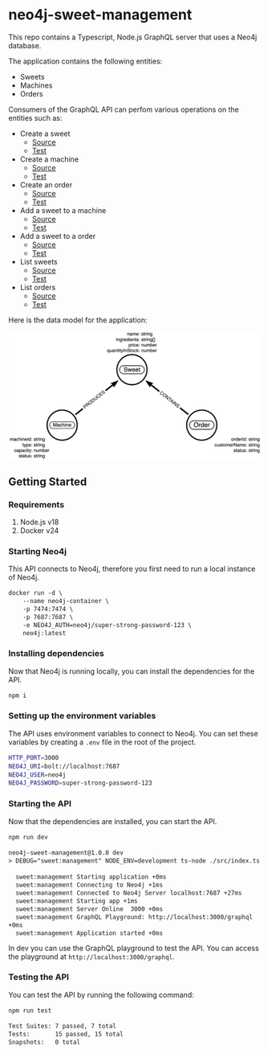 # neo4j-sweet-management

This repo contains a Typescript, Node.js GraphQL server that uses a Neo4j database.

The application contains the following entities:

- Sweets
- Machines
- Orders

Consumers of the GraphQL API can perfom various operations on the entities such as:

- Create a sweet
  - [Source](./src/graphql/mutations/create-sweet.ts)
  - [Test](./tests/mutations/create-sweet.test.ts)
- Create a machine
  - [Source](./src/graphql/mutations/create-machine.ts)
  - [Test](./tests/mutations/create-machine.test.ts)
- Create an order
  - [Source](./src/graphql/mutations/create-order.ts)
  - [Test](./tests/mutations/create-order.test.ts)
- Add a sweet to a machine
  - [Source](./src/graphql/mutations/add-sweet-to-machine.ts)
  - [Test](./tests/mutations/add-sweet-to-machine.test.ts)
- Add a sweet to a order
  - [Source](./src/graphql/mutations/add-sweet-to-order.ts)
  - [Test](./tests/mutations/add-sweet-to-order.test.ts)
- List sweets
  - [Source](./src/graphql/queries/list-sweets.ts)
  - [Test](./tests/queries/list-sweets.test.ts)
- List orders
  - [Source](./src/graphql/queries/list-orders.ts)
  - [Test](./tests/queries/list-orders.test.ts)

Here is the data model for the application:

![Data model of the sweet shop.](./data-model.png)

## Getting Started

### Requirements

1. Node.js v18
2. Docker v24

### Starting Neo4j

This API connects to Neo4j, therefore you first need to run a local instance of Neo4j.

```shell
docker run -d \
    --name neo4j-container \
    -p 7474:7474 \
    -p 7687:7687 \
    -e NEO4J_AUTH=neo4j/super-strong-password-123 \
    neo4j:latest
```

### Installing dependencies

Now that Neo4j is running locally, you can install the dependencies for the API.

```bash
npm i
```

### Setting up the environment variables

The API uses environment variables to connect to Neo4j. You can set these variables by creating a `.env` file in the root of the project.

```bash
HTTP_PORT=3000
NEO4J_URI=bolt://localhost:7687
NEO4J_USER=neo4j
NEO4J_PASSWORD=super-strong-password-123
```

### Starting the API

Now that the dependencies are installed, you can start the API.

```bash
npm run dev
```

```
neo4j-sweet-management@1.0.0 dev
> DEBUG="sweet:management" NODE_ENV=development ts-node ./src/index.ts

  sweet:management Starting application +0ms
  sweet:management Connecting to Neo4j +1ms
  sweet:management Connected to Neo4j Server localhost:7687 +27ms
  sweet:management Starting app +1ms
  sweet:management Server Online  3000 +0ms
  sweet:management GraphQL Playground: http://localhost:3000/graphql +0ms
  sweet:management Application started +0ms
```

In dev you can use the GraphQL playground to test the API. You can access the playground at `http://localhost:3000/graphql`.

### Testing the API

You can test the API by running the following command:

```bash
npm run test
```

```
Test Suites: 7 passed, 7 total
Tests:       15 passed, 15 total
Snapshots:   0 total
```
